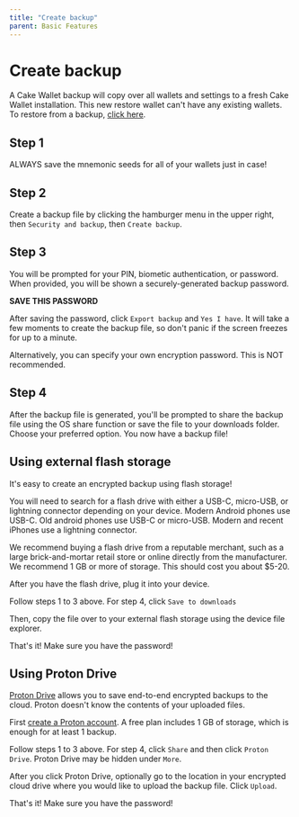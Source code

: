 ```yaml
---
title: "Create backup"
parent: Basic Features
---
```


# Create backup

A Cake Wallet backup will copy over all wallets and settings to a fresh Cake Wallet installation. This new restore wallet can't have any existing wallets. To restore from a backup, [click here](/docs/basic-features/restore-wallet-from-backup).

## Step 1

ALWAYS save the mnemonic seeds for all of your wallets just in case!

## Step 2

Create a backup file by clicking the hamburger menu in the upper right, then `Security and backup`, then `Create backup`.

## Step 3

You will be prompted for your PIN, biometic authentication, or password. When provided, you will be shown a securely-generated backup password.

**SAVE THIS PASSWORD**

After saving the password, click `Export backup` and `Yes I have`. It will take a few moments to create the backup file, so don't panic if the screen freezes for up to a minute.

Alternatively, you can specify your own encryption password. This is NOT recommended.

## Step 4

After the backup file is generated, you'll be prompted to share the backup file using the OS share function or save the file to your downloads folder. Choose your preferred option. You now have a backup file!

## Using external flash storage

It's easy to create an encrypted backup using flash storage!

You will need to search for a flash drive with either a USB-C, micro-USB, or lightning connector depending on your device. Modern Android phones use USB-C. Old android phones use USB-C or micro-USB. Modern and recent iPhones use a lightning connector.

We recommend buying a flash drive from a reputable merchant, such as a large brick-and-mortar retail store or online directly from the manufacturer. We recommend 1 GB or more of storage. This should cost you about $5-20.

After you have the flash drive, plug it into your device.

Follow steps 1 to 3 above. For step 4, click `Save to downloads`

Then, copy the file over to your external flash storage using the device file explorer.

That's it! Make sure you have the password!

## Using Proton Drive

[Proton Drive](https://proton.me/drive) allows you to save end-to-end encrypted backups to the cloud. Proton doesn't know the contents of your uploaded files.

First [create a Proton account](https://account.proton.me/signup). A free plan includes 1 GB of storage, which is enough for at least 1 backup.

Follow steps 1 to 3 above. For step 4, click `Share` and then click `Proton Drive`. Proton Drive may be hidden under `More`.

After you click Proton Drive, optionally go to the location in your encrypted cloud drive where you would like to upload the backup file. Click `Upload`.

That's it! Make sure you have the password!
